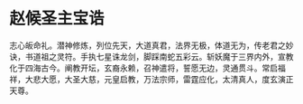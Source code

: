 # 赵候圣主宝诰

志心皈命礼。潜神修炼，列位先天，大道真君，法界无极，体道无为，传老君之妙诀，书道祖之灵符。手执七星诛龙剑，脚踩南蛇五彩云。斩妖魔于三界内外，宣教化于四海古今。阐教开坛，玄裔永赖，召神遣将，誓愿无边，灵通贯斗。常启福祥，大悲大愿，大圣大慈，元皇启教，万法宗师，雷霆应化，太清真人，度玄演正天尊。
